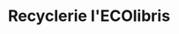 ---
title: "Recyclerie l'ECOlibris"
url: /saint-sulpice-la-pointe/recyclerie-lecolibris/
shop: vêtements
---